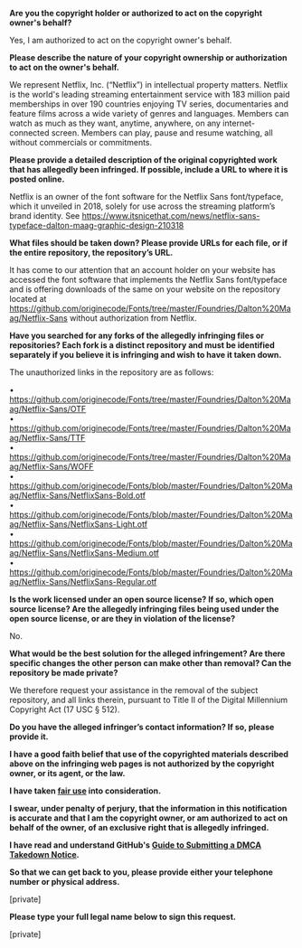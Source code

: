 **Are you the copyright holder or authorized to act on the copyright owner's behalf?**

Yes, I am authorized to act on the copyright owner's behalf.

**Please describe the nature of your copyright ownership or authorization to act on the owner's behalf.**

We represent Netflix, Inc. (“Netflix”) in intellectual property matters. Netflix is the world's leading streaming entertainment service with 183 million paid memberships in over 190 countries enjoying TV series, documentaries and feature films across a wide variety of genres and languages. Members can watch as much as they want, anytime, anywhere, on any internet-connected screen. Members can play, pause and resume watching, all without commercials or commitments.

**Please provide a detailed description of the original copyrighted work that has allegedly been infringed. If possible, include a URL to where it is posted online.**

Netflix is an owner of the font software for the Netflix Sans font/typeface, which it unveiled in 2018, solely for use across the streaming platform’s brand identity. See https://www.itsnicethat.com/news/netflix-sans-typeface-dalton-maag-graphic-design-210318

**What files should be taken down? Please provide URLs for each file, or if the entire repository, the repository’s URL.**

It has come to our attention that an account holder on your website has accessed the font software that implements the Netflix Sans font/typeface and is offering downloads of the same on your website on the repository located at https://github.com/originecode/Fonts/tree/master/Foundries/Dalton%20Maag/Netflix-Sans without authorization from Netflix.

**Have you searched for any forks of the allegedly infringing files or repositories? Each fork is a distinct repository and must be identified separately if you believe it is infringing and wish to have it taken down.**

The unauthorized links in the repository are as follows:

• https://github.com/originecode/Fonts/tree/master/Foundries/Dalton%20Maag/Netflix-Sans/OTF  
• https://github.com/originecode/Fonts/tree/master/Foundries/Dalton%20Maag/Netflix-Sans/TTF  
• https://github.com/originecode/Fonts/tree/master/Foundries/Dalton%20Maag/Netflix-Sans/WOFF  
• https://github.com/originecode/Fonts/blob/master/Foundries/Dalton%20Maag/Netflix-Sans/NetflixSans-Bold.otf  
• https://github.com/originecode/Fonts/blob/master/Foundries/Dalton%20Maag/Netflix-Sans/NetflixSans-Light.otf  
• https://github.com/originecode/Fonts/blob/master/Foundries/Dalton%20Maag/Netflix-Sans/NetflixSans-Medium.otf  
• https://github.com/originecode/Fonts/blob/master/Foundries/Dalton%20Maag/Netflix-Sans/NetflixSans-Regular.otf  

**Is the work licensed under an open source license? If so, which open source license? Are the allegedly infringing files being used under the open source license, or are they in violation of the license?**

No.

**What would be the best solution for the alleged infringement? Are there specific changes the other person can make other than removal? Can the repository be made private?**

We therefore request your assistance in the removal of the subject repository, and all links therein, pursuant to Title II of the Digital Millennium Copyright Act (17 USC § 512).

**Do you have the alleged infringer’s contact information? If so, please provide it.**

**I have a good faith belief that use of the copyrighted materials described above on the infringing web pages is not authorized by the copyright owner, or its agent, or the law.**

**I have taken <a href="https://www.lumendatabase.org/topics/22">fair use</a> into consideration.**

**I swear, under penalty of perjury, that the information in this notification is accurate and that I am the copyright owner, or am authorized to act on behalf of the owner, of an exclusive right that is allegedly infringed.**

**I have read and understand GitHub's <a href="https://help.github.com/articles/guide-to-submitting-a-dmca-takedown-notice/">Guide to Submitting a DMCA Takedown Notice</a>.**

**So that we can get back to you, please provide either your telephone number or physical address.**

[private]

**Please type your full legal name below to sign this request.**

[private]
